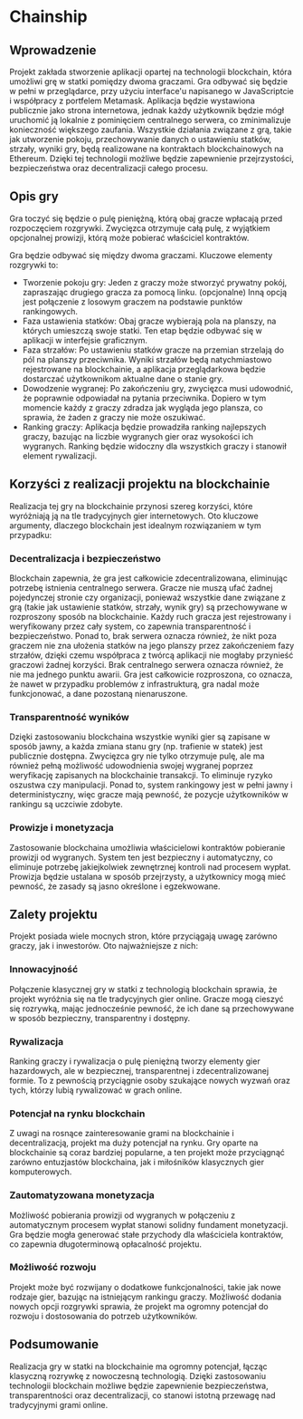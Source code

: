 # Chainship

## Wprowadzenie

Projekt zakłada stworzenie aplikacji opartej na technologii blockchain, która umożliwi grę w statki pomiędzy dwoma graczami. Gra odbywać się będzie w pełni w przeglądarce, przy użyciu interface'u napisanego w JavaScriptcie i współpracy z portfelem Metamask. Aplikacja będzie wystawiona publicznie jako strona internetowa, jednak każdy użytkownik będzie mógł uruchomić ją lokalnie z pominięciem centralnego serwera, co zminimalizuje konieczność większego zaufania. Wszystkie działania związane z grą, takie jak utworzenie pokoju, przechowywanie danych o ustawieniu statków, strzały, wyniki gry, będą realizowane na kontraktach blockchainowych na Ethereum. Dzięki tej technologii możliwe będzie zapewnienie przejrzystości, bezpieczeństwa oraz decentralizacji całego procesu.

## Opis gry

Gra toczyć się będzie o pulę pieniężną, którą obaj gracze wpłacają przed rozpoczęciem rozgrywki. Zwycięzca otrzymuje całą pulę, z wyjątkiem opcjonalnej prowizji, którą może pobierać właściciel kontraktów.

Gra będzie odbywać się między dwoma graczami. Kluczowe elementy rozgrywki to:
- Tworzenie pokoju gry: Jeden z graczy może stworzyć prywatny pokój, zapraszając drugiego gracza za pomocą linku. (opcjonalne) Inną opcją jest połączenie z losowym graczem na podstawie punktów rankingowych.
- Faza ustawienia statków: Obaj gracze wybierają pola na planszy, na których umieszczą swoje statki. Ten etap będzie odbywać się w aplikacji w interfejsie graficznym.
- Faza strzałów: Po ustawieniu statków gracze na przemian strzelają do pól na planszy przeciwnika. Wyniki strzałów będą natychmiastowo rejestrowane na blockchainie, a aplikacja przeglądarkowa będzie dostarczać użytkownikom aktualne dane o stanie gry.
- Dowodzenie wygranej: Po zakończeniu gry, zwycięzca musi udowodnić, że poprawnie odpowiadał na pytania przeciwnika. Dopiero w tym momencie każdy z graczy zdradza jak wygląda jego plansza, co sprawia, że żaden z graczy nie może oszukiwać.
- Ranking graczy: Aplikacja będzie prowadziła ranking najlepszych graczy, bazując na liczbie wygranych gier oraz wysokości ich wygranych. Ranking będzie widoczny dla wszystkich graczy i stanowił element rywalizacji.

## Korzyści z realizacji projektu na blockchainie

Realizacja tej gry na blockchainie przynosi szereg korzyści, które wyróżniają ją na tle tradycyjnych gier internetowych. Oto kluczowe argumenty, dlaczego blockchain jest idealnym rozwiązaniem w tym przypadku:

### Decentralizacja i bezpieczeństwo

Blockchain zapewnia, że gra jest całkowicie zdecentralizowana, eliminując potrzebę istnienia centralnego serwera. Gracze nie muszą ufać żadnej pojedynczej stronie czy organizacji, ponieważ wszystkie dane związane z grą (takie jak ustawienie statków, strzały, wynik gry) są przechowywane w rozproszony sposób na blockchainie. Każdy ruch gracza jest rejestrowany i weryfikowany przez cały system, co zapewnia transparentność i bezpieczeństwo. Ponad to, brak serwera oznacza również, że nikt poza graczem nie zna ułożenia statków na jego planszy przez zakończeniem fazy strzałów, dzięki czemu współpraca z twórcą aplikacji nie mogłaby przynieść graczowi żadnej korzyści. Brak centralnego serwera oznacza również, że nie ma jednego punktu awarii. Gra jest całkowicie rozproszona, co oznacza, że nawet w przypadku problemów z infrastrukturą, gra nadal może funkcjonować, a dane pozostaną nienaruszone.

### Transparentność wyników

Dzięki zastosowaniu blockchaina wszystkie wyniki gier są zapisane w sposób jawny, a każda zmiana stanu gry (np. trafienie w statek) jest publicznie dostępna. Zwycięzca gry nie tylko otrzymuje pulę, ale ma również pełną możliwość udowodnienia swojej wygranej poprzez weryfikację zapisanych na blockchainie transakcji. To eliminuje ryzyko oszustwa czy manipulacji. Ponad to, system rankingowy jest w pełni jawny i deterministyczny, więc gracze mają pewność, że pozycje użytkowników w rankingu są uczciwie zdobyte.

### Prowizje i monetyzacja

Zastosowanie blockchaina umożliwia właścicielowi kontraktów pobieranie prowizji od wygranych. System ten jest bezpieczny i automatyczny, co eliminuje potrzebę jakiejkolwiek zewnętrznej kontroli nad procesem wypłat. Prowizja będzie ustalana w sposób przejrzysty, a użytkownicy mogą mieć pewność, że zasady są jasno określone i egzekwowane.

## Zalety projektu

Projekt posiada wiele mocnych stron, które przyciągają uwagę zarówno graczy, jak i inwestorów. Oto najważniejsze z nich:

### Innowacyjność

Połączenie klasycznej gry w statki z technologią blockchain sprawia, że projekt wyróżnia się na tle tradycyjnych gier online. Gracze mogą cieszyć się rozrywką, mając jednocześnie pewność, że ich dane są przechowywane w sposób bezpieczny, transparentny i dostępny.

### Rywalizacja

Ranking graczy i rywalizacja o pulę pieniężną tworzy elementy gier hazardowych, ale w bezpiecznej, transparentnej i zdecentralizowanej formie. To z pewnością przyciągnie osoby szukające nowych wyzwań oraz tych, którzy lubią rywalizować w grach online.

### Potencjał na rynku blockchain
Z uwagi na rosnące zainteresowanie grami na blockchainie i decentralizacją, projekt ma duży potencjał na rynku. Gry oparte na blockchainie są coraz bardziej popularne, a ten projekt może przyciągnąć zarówno entuzjastów blockchaina, jak i miłośników klasycznych gier komputerowych.

### Zautomatyzowana monetyzacja

Możliwość pobierania prowizji od wygranych w połączeniu z automatycznym procesem wypłat stanowi solidny fundament monetyzacji. Gra będzie mogła generować stałe przychody dla właściciela kontraktów, co zapewnia długoterminową opłacalność projektu.

### Możliwość rozwoju

Projekt może być rozwijany o dodatkowe funkcjonalności, takie jak nowe rodzaje gier, bazując na istniejącym rankingu graczy. Możliwość dodania nowych opcji rozgrywki sprawia, że projekt ma ogromny potencjał do rozwoju i dostosowania do potrzeb użytkowników.

## Podsumowanie

Realizacja gry w statki na blockchainie ma ogromny potencjał, łącząc klasyczną rozrywkę z nowoczesną technologią. Dzięki zastosowaniu technologii blockchain możliwe będzie zapewnienie bezpieczeństwa, transparentności oraz decentralizacji, co stanowi istotną przewagę nad tradycyjnymi grami online.
